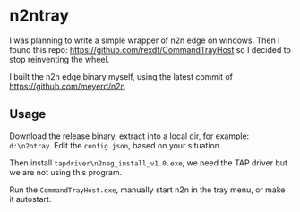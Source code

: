 # n2ntray

I was planning to write a simple wrapper of n2n edge on windows. Then I found this repo: https://github.com/rexdf/CommandTrayHost so I decided to stop reinventing the wheel.

I built the n2n edge binary myself, using the latest commit of https://github.com/meyerd/n2n

## Usage

Download the release binary, extract into a local dir, for example: `d:\n2ntray`. Edit the `config.json`, based on your situation.

Then install `tapdriver\n2neg_install_v1.0.exe`, we need the TAP driver but we are not using this program.

Run the `CommandTrayHost.exe`, manually start n2n in the tray menu, or make it autostart.
